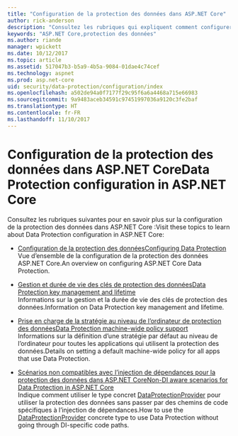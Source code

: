 ```yaml
---
title: "Configuration de la protection des données dans ASP.NET Core"
author: rick-anderson
description: "Consultez les rubriques qui expliquent comment configurer la protection des données dans ASP.NET Core."
keywords: "ASP.NET Core,protection des données"
ms.author: riande
manager: wpickett
ms.date: 10/12/2017
ms.topic: article
ms.assetid: 517047b3-b5a9-4b5a-9084-01dae4c74cef
ms.technology: aspnet
ms.prod: asp.net-core
uid: security/data-protection/configuration/index
ms.openlocfilehash: a502de94a0f7177f29c95f6a6a4468a715e66983
ms.sourcegitcommit: 9a9483aceb34591c97451997036a9120c3fe2baf
ms.translationtype: HT
ms.contentlocale: fr-FR
ms.lasthandoff: 11/10/2017
---
```

# <a name="data-protection-configuration-in-aspnet-core"></a><span data-ttu-id="3560a-104">Configuration de la protection des données dans ASP.NET Core</span><span class="sxs-lookup"><span data-stu-id="3560a-104">Data Protection configuration in ASP.NET Core</span></span>

<span data-ttu-id="3560a-105">Consultez les rubriques suivantes pour en savoir plus sur la configuration de la protection des données dans ASP.NET Core :</span><span class="sxs-lookup"><span data-stu-id="3560a-105">Visit these topics to learn about Data Protection configuration in ASP.NET Core:</span></span>

* [<span data-ttu-id="3560a-106">Configuration de la protection des données</span><span class="sxs-lookup"><span data-stu-id="3560a-106">Configuring Data Protection</span></span>](xref:security/data-protection/configuration/overview)  
  <span data-ttu-id="3560a-107">Vue d’ensemble de la configuration de la protection des données ASP.NET Core.</span><span class="sxs-lookup"><span data-stu-id="3560a-107">An overview on configuring ASP.NET Core Data Protection.</span></span>

* [<span data-ttu-id="3560a-108">Gestion et durée de vie des clés de protection des données</span><span class="sxs-lookup"><span data-stu-id="3560a-108">Data Protection key management and lifetime</span></span>](xref:security/data-protection/configuration/default-settings)  
  <span data-ttu-id="3560a-109">Informations sur la gestion et la durée de vie des clés de protection des données.</span><span class="sxs-lookup"><span data-stu-id="3560a-109">Information on Data Protection key management and lifetime.</span></span>

* [<span data-ttu-id="3560a-110">Prise en charge de la stratégie au niveau de l’ordinateur de protection des données</span><span class="sxs-lookup"><span data-stu-id="3560a-110">Data Protection machine-wide policy support</span></span>](xref:security/data-protection/configuration/machine-wide-policy)  
  <span data-ttu-id="3560a-111">Informations sur la définition d’une stratégie par défaut au niveau de l’ordinateur pour toutes les applications qui utilisent la protection des données.</span><span class="sxs-lookup"><span data-stu-id="3560a-111">Details on setting a default machine-wide policy for all apps that use Data Protection.</span></span>

* [<span data-ttu-id="3560a-112">Scénarios non compatibles avec l’injection de dépendances pour la protection des données dans ASP.NET Core</span><span class="sxs-lookup"><span data-stu-id="3560a-112">Non-DI aware scenarios for Data Protection in ASP.NET Core</span></span>](xref:security/data-protection/configuration/non-di-scenarios)  
  <span data-ttu-id="3560a-113">Indique comment utiliser le type concret [DataProtectionProvider](/dotnet/api/Microsoft.AspNetCore.DataProtection.DataProtectionProvider) pour utiliser la protection des données sans passer par des chemins de code spécifiques à l’injection de dépendances.</span><span class="sxs-lookup"><span data-stu-id="3560a-113">How to use the [DataProtectionProvider](/dotnet/api/Microsoft.AspNetCore.DataProtection.DataProtectionProvider) concrete type to use Data Protection without going through DI-specific code paths.</span></span>
